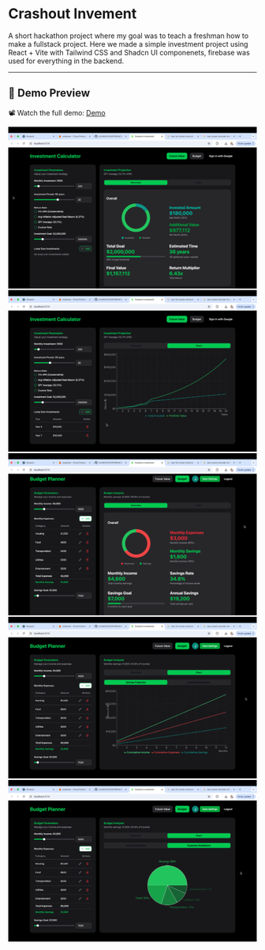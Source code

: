 # Crashout Invement

A short hackathon project where my goal was to teach a freshman how to make a fullstack project.
Here we made a simple investment project using React + Vite with Tailwind CSS and Shadcn UI componenets, firebase was used for everything in the backend.

---

## 📸 Demo Preview

📽️ Watch the full demo: [Demo](https://www.youtube.com/watch?v=m8QUZokmU1o)

![Investment Projection](./ReadMeStuff/1.png)
![Investment Projection Chart](./ReadMeStuff/2.png)
![Budget Overview](./ReadMeStuff/3.png)
![Budget Line Graph](./ReadMeStuff/4.png)
![Budget Chart](./ReadMeStuff/5.png)


